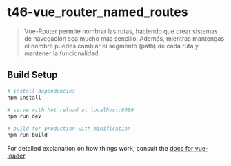 # t46-vue_router_named_routes

> Vue-Router permite nombrar las rutas, haciendo que crear sistemas de navegación sea mucho más sencillo. Además, mientras mantengas el nombre puedes cambiar el segmento (path) de cada ruta y mantener la funcionalidad.

## Build Setup

``` bash
# install dependencies
npm install

# serve with hot reload at localhost:8080
npm run dev

# build for production with minification
npm run build
```

For detailed explanation on how things work, consult the [docs for vue-loader](http://vuejs.github.io/vue-loader).
